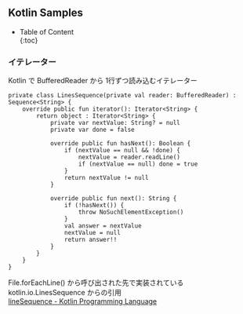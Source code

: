 ## Kotlin Samples

- Table of Content  
{:toc}

### イテレーター

Kotlin で BufferedReader から 1行ずつ読み込むイテレーター

```koltin
private class LinesSequence(private val reader: BufferedReader) : Sequence<String> {
    override public fun iterator(): Iterator<String> {
        return object : Iterator<String> {
            private var nextValue: String? = null
            private var done = false

            override public fun hasNext(): Boolean {
                if (nextValue == null && !done) {
                    nextValue = reader.readLine()
                    if (nextValue == null) done = true
                }
                return nextValue != null
            }

            override public fun next(): String {
                if (!hasNext()) {
                    throw NoSuchElementException()
                }
                val answer = nextValue
                nextValue = null
                return answer!!
            }
        }
    }
}
```

File.forEachLine() から呼び出された先で実装されている kotlin.io.LinesSequence からの引用  
[lineSequence - Kotlin Programming Language](https://kotlinlang.org/api/latest/jvm/stdlib/kotlin.io/java.io.-buffered-reader/line-sequence.html)
